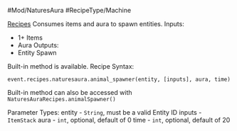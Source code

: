#Mod/NaturesAura #RecipeType/Machine

<ins>Recipes</ins>
Consumes items and aura to spawn entities.
Inputs:
- 1+ Items
- Aura
Outputs:
- Entity Spawn

Built-in method is available.
Recipe Syntax:
```
event.recipes.naturesaura.animal_spawner(entity, [inputs], aura, time)
```

Built-in method can also be accessed with `NaturesAuraRecipes.animalSpawner()`

Parameter Types:
entity - `String`, must be a valid Entity ID
inputs - `ItemStack`
aura - `int`, optional, default of 0
time - `int`, optional, default of 20